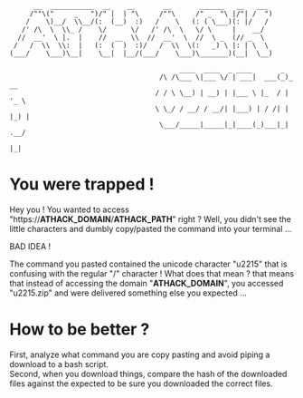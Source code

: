 
```
      __  ___________  __    __       __       ______   __   ___  
     /""\("     _   ")/" |  | "\     /""\     /" _  "\ |/"| /  ") 
    /    \)__/  \\__/(:  (__)  :)   /    \   (: ( \___)(: |/   /  
   /' /\  \  \\_ /    \/      \/   /' /\  \   \/ \     |    __/   
  //  __'  \ |.  |    //  __  \\  //  __'  \  //  \ _  (// _  \   
 /   /  \\  \\:  |   (:  (  )  :)/   /  \\  \(:   _) \ |: | \  \  
(___/    \___)\__|    \__|  |__/(___/    \___)\_______)(__|  \__) 
                                                                  
                                          ____  ____  _ ____       _       
                                     /\ /\___ \|___ \/ | ___|  ___(_)_ __  
                                    / / \ \__) | __) | |___ \ |_  / | '_ \ 
                                    \ \_/ / __/ / __/| |___) | / /| | |_) |
                                     \___/_____|_____|_|____(_)___|_| .__/ 
                                                                    |_|                                                               
```

# You were trapped ! 

Hey you ! 
You wanted to access "https://__ATHACK_DOMAIN__/__ATHACK_PATH__" right ? 
Well, you didn't see the little characters and dumbly copy/pasted the command into your terminal ... 

BAD IDEA ! 

The command you pasted contained the unicode character "u2215" that is confusing with the regular "/" character ! 
What does that mean ? that means that instead of accessing the domain "__ATHACK_DOMAIN__", you accessed "u2215.zip" and were delivered something else you expected ... 

# How to be better ? 

First, analyze what command you are copy pasting and avoid piping a download to a bash script.  
Second, when you download things, compare the hash of the downloaded files against the expected to be sure you downloaded the correct files. 
